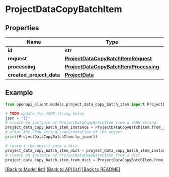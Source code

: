 # ProjectDataCopyBatchItem


## Properties

Name | Type | Description | Notes
------------ | ------------- | ------------- | -------------
**id** | **str** |  | 
**request** | [**ProjectDataCopyBatchItemRequest**](ProjectDataCopyBatchItemRequest.md) |  | 
**processing** | [**ProjectDataCopyBatchItemProcessing**](ProjectDataCopyBatchItemProcessing.md) |  | 
**created_project_data** | [**ProjectData**](ProjectData.md) |  | [optional] 

## Example

```python
from openapi_client.models.project_data_copy_batch_item import ProjectDataCopyBatchItem

# TODO update the JSON string below
json = "{}"
# create an instance of ProjectDataCopyBatchItem from a JSON string
project_data_copy_batch_item_instance = ProjectDataCopyBatchItem.from_json(json)
# print the JSON string representation of the object
print(ProjectDataCopyBatchItem.to_json())

# convert the object into a dict
project_data_copy_batch_item_dict = project_data_copy_batch_item_instance.to_dict()
# create an instance of ProjectDataCopyBatchItem from a dict
project_data_copy_batch_item_from_dict = ProjectDataCopyBatchItem.from_dict(project_data_copy_batch_item_dict)
```
[[Back to Model list]](../README.md#documentation-for-models) [[Back to API list]](../README.md#documentation-for-api-endpoints) [[Back to README]](../README.md)


